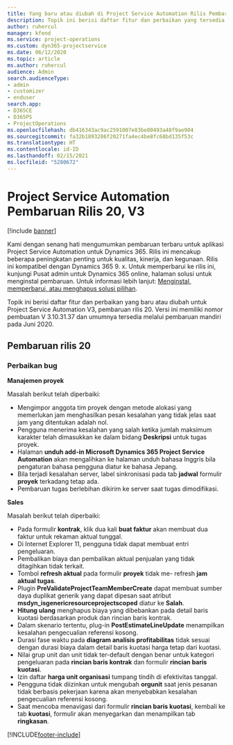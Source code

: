 ```yaml
---
title: Yang baru atau diubah di Project Service Automation Rilis Pembaruan 20, V3
description: Topik ini berisi daftar fitur dan perbaikan yang tersedia di Project Service Automation V3, pembaruan rilis 20, V3
author: ruhercul
manager: kfend
ms.service: project-operations
ms.custom: dyn365-projectservice
ms.date: 06/12/2020
ms.topic: article
ms.author: ruhercul
audience: Admin
search.audienceType:
- admin
- customizer
- enduser
search.app:
- D365CE
- D365PS
- ProjectOperations
ms.openlocfilehash: db416343ac9ac2591007e83be80493a48f9ae904
ms.sourcegitcommit: fa32b1893286f20271fa4ec4be8fc68bd135f53c
ms.translationtype: HT
ms.contentlocale: id-ID
ms.lasthandoff: 02/15/2021
ms.locfileid: "5280672"
---
```

# <a name="project-service-automation-update-release-20-v3"></a>Project Service Automation Pembaruan Rilis 20, V3

[!include [banner](../includes/psa-now-project-operations.md)]

Kami dengan senang hati mengumumkan pembaruan terbaru untuk aplikasi Project Service Automation untuk Dynamics 365. Rilis ini mencakup beberapa peningkatan penting untuk kualitas, kinerja, dan kegunaan. Rilis ini kompatibel dengan Dynamics 365 9. x. Untuk memperbarui ke rilis ini, kunjungi Pusat admin untuk Dynamics 365 online, halaman solusi untuk menginstal pembaruan. Untuk informasi lebih lanjut: [Menginstal, memperbarui, atau menghapus solusi pilihan](https://docs.microsoft.com/power-platform/admin/install-remove-preferred-solution).

Topik ini berisi daftar fitur dan perbaikan yang baru atau diubah untuk Project Service Automation V3, pembaruan rilis 20. Versi ini memiliki nomor pembuatan V 3.10.31.37 dan umumnya tersedia melalui pembaruan mandiri pada Juni 2020.

## <a name="update-release-20"></a>Pembaruan rilis 20

### <a name="bug-fixes"></a>Perbaikan bug

**Manajemen proyek**

Masalah berikut telah diperbaiki:

- Mengimpor anggota tim proyek dengan metode alokasi yang memerlukan jam menghasilkan pesan kesalahan yang tidak jelas saat jam yang ditentukan adalah nol.
- Pengguna menerima kesalahan yang salah ketika jumlah maksimum karakter telah dimasukkan ke dalam bidang **Deskripsi** untuk tugas proyek.
- Halaman **unduh add-in Microsoft Dynamics 365 Project Service Automation** akan mengalihkan ke halaman unduh bahasa Inggris bila pengaturan bahasa pengguna diatur ke bahasa Jepang.
- Bila terjadi kesalahan server, label sinkronisasi pada tab **jadwal** formulir **proyek** terkadang tetap ada.
- Pembaruan tugas berlebihan dikirim ke server saat tugas dimodifikasi.

**Sales**

Masalah berikut telah diperbaiki:

- Pada formulir **kontrak**, klik dua kali **buat faktur** akan membuat dua faktur untuk rekaman aktual tunggal.
- Di Internet Explorer 11, pengguna tidak dapat membuat entri pengeluaran.
- Pembalikan biaya dan pembalikan aktual penjualan yang tidak ditagihkan tidak terkait.
- Tombol **refresh aktual** pada formulir **proyek** tidak me- refresh **jam aktual tugas**.
- Plugin **PreValidateProjectTeamMemberCreate** dapat membuat sumber daya duplikat generik yang dapat dipesan saat atribut **msdyn_isgenericresourceprojectscoped** diatur ke **Salah**.
- **Hitung ulang** menghapus biaya yang dibebankan pada detail baris kuotasi berdasarkan produk dan rincian baris kontrak.
- Dalam skenario tertentu, plug-in **PostEstimateLineUpdate** menampilkan kesalahan pengecualian referensi kosong.
- Durasi fase waktu pada **diagram analisis profitabilitas** tidak sesuai dengan durasi biaya dalam detail baris kuotasi harga tetap dari kuotasi.
- Nilai grup unit dan unit tidak ter-default dengan benar untuk kategori pengeluaran pada **rincian baris kontrak** dan formulir **rincian baris kuotasi**.
- Izin daftar **harga unit organisasi** tumpang tindih di efektivitas tanggal.
- Pengguna tidak diizinkan untuk mengubah **orgunit** saat jenis pesanan tidak berbasis pekerjaan karena akan menyebabkan kesalahan pengecualian referensi kosong.
- Saat mencoba menavigasi dari formulir **rincian baris kuotasi**, kembali ke tab **kuotasi**, formulir akan menyegarkan dan menampilkan tab **ringkasan**.


[!INCLUDE[footer-include](../includes/footer-banner.md)]